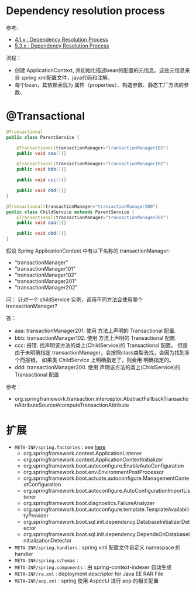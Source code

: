 
# Dependency resolution process

参考:
- [4.1.x : Dependency Resolution Process](https://docs.spring.io/spring-framework/docs/4.1.x/spring-framework-reference/html/beans.html#beans-dependency-resolution)
- [5.3.x : Dependency Resolution Process](https://docs.spring.io/spring-framework/docs/5.3.x/reference/html/core.html#beans-dependency-resolution)

流程：
- 创建 ApplicationContext, 并初始化描述bean的配置的元信息。这些元信息来自 spring xml配置文件，java代码和注解。
- 每个bean，其依赖表现为 属性（properties）、构造参数、静态工厂方法的参数、




# @Transactional

```java
@Transactional
public class ParentService {

    @Transactional(transactionManager="transactionManager101")
    public void aaa(){}

    @Transactional(transactionManager="transactionManager102")
    public void bbb(){}

    public void ccc(){}

    public void ddd(){}
}

@Transactional(transactionManager="transactionManager200")
public class ChildService extends ParentService {
    @Transactional(transactionManager="transactionManager201")
    public void aaa(){}

    public void ddd(){}
}
```
假设 Spring ApplicationContext 中有以下名称的 transactionManager:
- "transactionManager"
- "transactionManager101"
- "transactionManager102"
- "transactionManager201"
- "transactionManager202"

问： 针对一个 childService 实例，调用不同方法会使用哪个 transactionManager?

答：
- aaa: transactionManager201. 使用 方法上声明的 Transactional 配置.
- bbb: transactionManager102. 使用 方法上声明的 Transactional 配置.
- ccc: 报错. 找声明该方法的类上(ChildService)的 Transactional 配置。
   但是由于未明确指定 transactionManager，会按照class类型去找，会因为找到多个而报错。
   如果类 ChildService 上明确指定了，则会用 明确指定的。
- ddd: transactionManager200. 使用 声明该方法的类上(ChildService)的 Transactional 配置

参考：
- org.springframework.transaction.interceptor.AbstractFallbackTransactionAttributeSource#computeTransactionAttribute


# 扩展
- `META-INF/spring.factories` : see [here](https://github.com/spring-projects/spring-boot/blob/main/spring-boot-project/spring-boot-autoconfigure/src/main/resources/META-INF/spring.factories)
  - org.springframework.context.ApplicationListener
  - org.springframework.context.ApplicationContextInitializer
  - org.springframework.boot.autoconfigure.EnableAutoConfiguration
  - org.springframework.boot.env.EnvironmentPostProcessor
  - org.springframework.boot.actuate.autoconfigure.ManagementContextConfiguration
  - org.springframework.boot.autoconfigure.AutoConfigurationImportListener
  - org.springframework.boot.diagnostics.FailureAnalyzer
  - org.springframework.boot.autoconfigure.template.TemplateAvailabilityProvider
  - org.springframework.boot.sql.init.dependency.DatabaseInitializerDetector
  - org.springframework.boot.sql.init.dependency.DependsOnDatabaseInitializationDetector
- `META-INF/spring.handlers` : spring xml 配置文件自定义 namespace 的 handler
- `META-INF/spring.schemas`  :
- `META-INF/spring.components` : 由 spring-context-indexer 自动生成
- `META-INF/ra.xml` : deployment descriptor for Java EE RAR File
- `META-INF/aop.xml` : spring 使用 AspectJ 进行 aop 的相关配置
